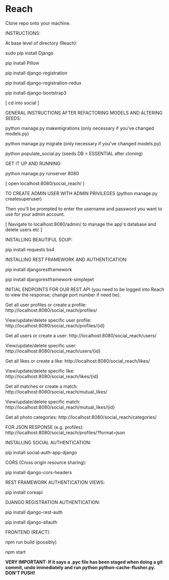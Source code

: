 # Reach

Clone repo onto your machine.

INSTRUCTIONS:

At base level of directory (Reach):

sudo pip install Django

pip install Pillow

pip install django-registration

pip install django-registration-redux

pip install django-bootstrap3

 [ cd into social ]

GENERAL INSTRUCTIONS AFTER REFACTORING MODELS AND ALTERING SEEDS:

python manage.py makemigrations (only necessary if you've changed models.py)

python manage.py migrate (only necessary if you've changed models.py)

python populate_social.py (seeds DB = ESSENTIAL after cloning)

GET IT UP AND RUNNING:

python manage.py runserver 8080

 [ open localhost:8080/social_reach/ ]

 TO CREATE ADMIN USER WITH ADMIN PRIVILEGES (python manage.py createsuperuser)

 Then you'll be prompted to enter the username and password you want to use for your admin account.

 [ Navigate to localhost:8080/admin/  to manage the app's database and delete users etc ]

 INSTALLING BEAUTIFUL SOUP:

 pip install requests bs4
 
 INSTALLING REST FRAMEWORK AND AUTHENTICATION:
 
 pip install djangorestframework
 
 pip install djangorestframework-simplejwt
 
 INITIAL ENDPOINTS FOR OUR REST API (you need to be logged into Reach to view the response; change port number if need be):
 
 Get all user profiles or create a profile: http://localhost:8080/social_reach/profiles/
 
 View/update/delete specific user profile: http://localhost:8080/social_reach/profiles/{id}
 
 Get all users or create a user: http://localhost:8080/social_reach/users/
 
 View/update/delete specific user: http://localhost:8080/social_reach/users/{id}
 
 Get all likes or create a like: http://localhost:8080/social_reach/likes/
 
 View/update/delete specific like: http://localhost:8080/social_reach/likes/{id}
 
 Get all matches or create a match: http://localhost:8080/social_reach/mutual_likes/
 
 View/update/delete specific match: http://localhost:8080/social_reach/mutual_likes/{id}
 
 Get all photo categories: http://localhost:8080/social_reach/categories/
 
 FOR JSON RESPONSE (e.g. profiles): http://localhost:8080/social_reach/profiles/?format=json

 INSTALLING SOCIAL AUTHENTICATION:
 
 pip install social-auth-app-django
 
 CORS (Cross origin resource sharing):
 
 pip install django-cors-headers
 
 REST FRAMEWORK AUTHENTICATION VIEWS:
 
 pip install coreapi
 
 DJANGO REGISTRATION AUTHENTICATION:
 
 pip install django-rest-auth
 
 pip install django-allauth
 
 FRONTEND (REACT):
 
 npm run build (possibly)
 
 npm start

  <b>VERY IMPORTANT: If it says a .pyc file has been staged when doing a git commit, undo immediately and run python python-cache-flusher.py. DON'T PUSH!<b>
